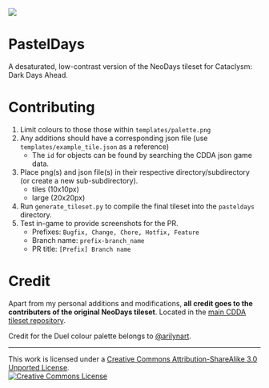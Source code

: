 ![](https://i.imgur.com/6naWCzL.png?raw=true)

# PastelDays
A desaturated, low-contrast version of the NeoDays tileset for Cataclysm: Dark Days Ahead.

# Contributing 
1. Limit colours to those those within `templates/palette.png`
2. Any additions should have a corresponding json file (use `templates/example_tile.json` as a reference)
    - The `id` for objects can be found by searching the CDDA json game data.  
3. Place png(s) and json file(s) in their respective directory/subdirectory (or create a new sub-subdirectory).
    - tiles (10x10px)
    - large (20x20px)
4. Run `generate_tileset.py` to compile the final tileset into the `pasteldays` directory.
5. Test in-game to provide screenshots for the PR.
    - Prefixes: `Bugfix, Change, Chore, Hotfix, Feature`
    - Branch name: `prefix-branch_name`
    - PR title: `[Prefix] Branch name`

# Credit
Apart from my personal additions and modifications, **all credit goes to the contributers of the original NeoDays tileset**. Located in the [main CDDA tileset repository](https://github.com/I-am-Erk/CDDA-Tilesets).

Credit for the Duel colour palette belongs to [@arilynart](https://lospec.com/arilynart).

---

This work is licensed under a <a rel="license" href="http://creativecommons.org/licenses/by-sa/3.0/">Creative Commons Attribution-ShareAlike 3.0 Unported License</a>.<br /><a rel="license" href="http://creativecommons.org/licenses/by-sa/3.0/"><img alt="Creative Commons License" style="border-width:0" src="https://i.creativecommons.org/l/by-sa/3.0/88x31.png" /></a>
